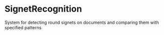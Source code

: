 # SignetRecognition
System for detecting round signets on documents and comparing them with specified patterns
